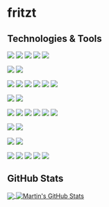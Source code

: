 # fritzt

## Technologies & Tools

![](https://img.shields.io/badge/OS-Linux-informational?style=flat&logo=Linux&logoColor=white&color=0000ff)
![](https://img.shields.io/badge/Shell-bash-0000ff)
![](https://img.shields.io/badge/Shell-sh-0000ff)
![](https://img.shields.io/badge/OS-MacOS-informational?style=flat&logo=macos&logoColor=white&color=0000ff)
![](https://img.shields.io/badge/OS-Windows-informational?style=flat&logo=windows&logoColor=white&color=0000ff)

![](https://img.shields.io/badge/Scheduler-Slurm-ccffff)
![](https://img.shields.io/badge/Scheduler-PBS-ccffff)

![](https://img.shields.io/badge/Code-Fortran-informational?style=flat&logo=fortran&logoColor=white&color=ffff00)
![](https://img.shields.io/badge/Code-C-informational?style=flat&logo=C&logoColor=white&color=ffff00)
![](https://img.shields.io/badge/C++-Solutions-blue.svg?style=flat&logo=C++&logoColor=white&color=ffff00)
![](https://img.shields.io/badge/Code-Python-informational?style=flat&logo=python&logoColor=white&color=ffff00)
![](https://img.shields.io/badge/Code-Perl-informational?style=flat&logo=perl&logoColor=white&color=ffff00)
![](https://img.shields.io/badge/Code-Make-informational?style=flat&logo=cmake&logoColor=white&color=ffff00)

![](https://img.shields.io/badge/Web-HTML-ff0000)
![](https://img.shields.io/badge/Web-CSS-ff0000)

![](https://img.shields.io/badge/Tools-Git-00ffff)
![](https://img.shields.io/badge/Tools-Github-00ffff)
![](https://img.shields.io/badge/Tools-gdb-00ffff)
![](https://img.shields.io/badge/Tools-nco-00ffff)
![](https://img.shields.io/badge/Tools-cdo-00ffff)
![](https://img.shields.io/badge/Tools-TAU-00ffff)

![](https://img.shields.io/badge/Doc-ReadTheDocs-00aa00)
![](https://img.shields.io/badge/Doc-MarkDown-00aa00)

![](https://img.shields.io/badge/Editor-Vim-ff00ff)
![](https://img.shields.io/badge/Editor-Notepad++-ff00ff)

![](https://img.shields.io/badge/Apps-Google-Docs-00ffff)
![](https://img.shields.io/badge/Apps-Word-00ffff)
![](https://img.shields.io/badge/Apps-Excel-00ffff)
![](https://img.shields.io/badge/Apps-PowerPoint-00ffff)
![](https://img.shields.io/badge/Apps-Outlook-00ffff)


## GitHub Stats

<a href="https://github.com/fritzt/fritzt">
  <img align="center" src="https://github-readme-stats.vercel.app/api/top-langs/?username=fritzt&hide=java,html,tex&title_color=ffffff&text_color=c9cacc&icon_color=2bbc8a&bg_color=1d1f21&langs_count=3" />
</a>
<a href="https://github.com/fritztMartinHeinz/MartinHeinz">
  <img align="center" src="https://github-readme-stats.vercel.app/api?username=fritzt&show_icons=true&line_height=27&count_private=true&title_color=ffffff&text_color=c9cacc&icon_color=2bbc8a&bg_color=1d1f21" alt="Martin's GitHub Stats" />
</a>


